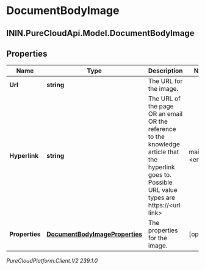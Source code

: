 # DocumentBodyImage

## ININ.PureCloudApi.Model.DocumentBodyImage

## Properties

|Name | Type | Description | Notes|
|------------ | ------------- | ------------- | -------------|
| **Url** | **string** | The URL for the image. | |
| **Hyperlink** | **string** | The URL of the page OR an email OR the reference to the knowledge article that the hyperlink goes to. Possible URL value types are https://&lt;url link&gt; | mailto:&lt;email&gt; | grn:knowledge:::documentVariation/&lt;knowledgeBaseId&gt;/&lt;documentId&gt;/&lt;variationId&gt; | grn:knowledge:::document/&lt;knowledgeBaseId&gt;/&lt;documentId&gt; | grn:knowledge:::category/&lt;knowledgeBaseId&gt;/&lt;categoryId&gt; | grn:knowledge:::label/&lt;knowledgeBaseId&gt;/&lt;labelId&gt; | [optional] |
| **Properties** | [**DocumentBodyImageProperties**](DocumentBodyImageProperties) | The properties for the image. | [optional] |



_PureCloudPlatform.Client.V2 239.1.0_

